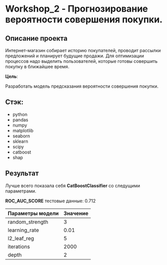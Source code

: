 # Workshop_2 - Прогнозирование вероятности совершения покупки.
## Описание проекта

Интернет-магазин собирает историю покупателей, проводит рассылки предложений и
планирует будущие продажи. Для оптимизации процессов надо выделить пользователей, которые готовы совершить покупку в ближайшее время.

**Цель**:

Разработать модель предсказания вероятности совершения покупки.

## Стэк:

* python
* pandas
* numpy
* matplotlib
* seaborn
* sklearn
* scipy
* catboost
* shap

## Результат

Лучше всего показала себя **CatBoostClassifier** со следущими параметрами.

**ROC_AUC_SCORE** тестовые данные: 0.712

 | Параметры модели   | Значение       |
|--------------------|----------------|
| random_strength | 3            |
| learning_rate | 0.01              |
| l2_leaf_reg     | 5            |
| iterations     | 2000            |
| depth        | 2 |

